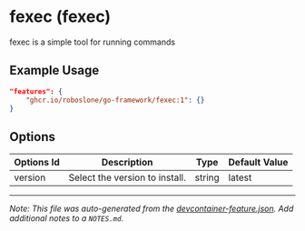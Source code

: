 
# fexec (fexec)

fexec is a simple tool for running commands

## Example Usage

```json
"features": {
    "ghcr.io/roboslone/go-framework/fexec:1": {}
}
```

## Options

| Options Id | Description | Type | Default Value |
|-----|-----|-----|-----|
| version | Select the version to install. | string | latest |



---

_Note: This file was auto-generated from the [devcontainer-feature.json](https://github.com/roboslone/go-framework/blob/main/src/fexec/devcontainer-feature.json).  Add additional notes to a `NOTES.md`._

